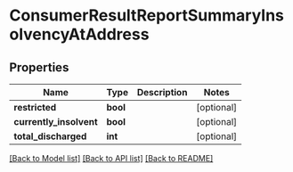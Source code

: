 # ConsumerResultReportSummaryInsolvencyAtAddress

## Properties
Name | Type | Description | Notes
------------ | ------------- | ------------- | -------------
**restricted** | **bool** |  | [optional] 
**currently_insolvent** | **bool** |  | [optional] 
**total_discharged** | **int** |  | [optional] 

[[Back to Model list]](../README.md#documentation-for-models) [[Back to API list]](../README.md#documentation-for-api-endpoints) [[Back to README]](../README.md)


